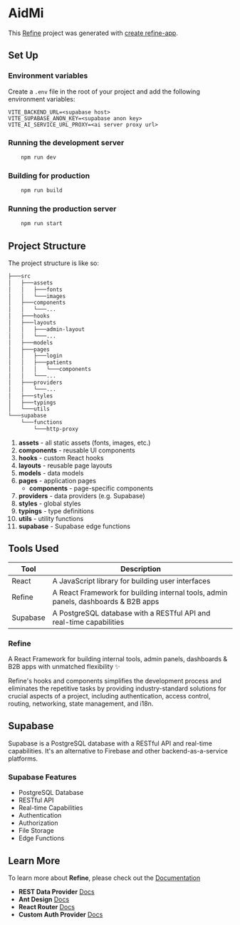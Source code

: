 # AidMi

This [Refine](https://github.com/refinedev/refine) project was generated with [create refine-app](https://github.com/refinedev/refine/tree/master/packages/create-refine-app).

## Set Up

### Environment variables

Create a `.env` file in the root of your project and add the following environment variables:

``` text
VITE_BACKEND_URL=<supabase host>
VITE_SUPABASE_ANON_KEY=<supabase anon key>
VITE_AI_SERVICE_URL_PROXY=<ai server proxy url>
```

### Running the development server

```bash
    npm run dev
```

### Building for production

```bash
    npm run build
```

### Running the production server

```bash
    npm run start
```

## Project Structure

The project structure is like so:

``` bash
├───src
│   ├───assets
│   │   ├───fonts
│   │   └───images
│   ├───components
│   │   └───...
│   ├───hooks
│   ├───layouts
│   │   ├───admin-layout
│   │   └───...
│   ├───models
│   ├───pages
│   │   ├───login
│   │   ├───patients
│   │   │   └───components
│   │   └───...
│   ├───providers
│   │   └───...
│   ├───styles
│   ├───typings
│   └───utils
└───supabase
    └───functions
        └───http-proxy
```

1. **assets** -  all static assets (fonts, images, etc.)
2. **components** - reusable UI components
3. **hooks** - custom React hooks
4. **layouts** - reusable page layouts
5. **models** - data models
6. **pages** - application pages
    - **components**  - page-specific components
7. **providers** - data providers (e.g. Supabase)
8. **styles** - global styles
9. **typings** - type definitions
10. **utils** - utility functions
11. **supabase** - Supabase edge functions

## Tools Used

| Tool | Description |
| --- | --- |
| React | A JavaScript library for building user interfaces |
| Refine | A React Framework for building internal tools, admin panels, dashboards & B2B apps |
| Supabase | A PostgreSQL database with a RESTful API and real-time capabilities |

### Refine

A React Framework for building internal tools, admin panels, dashboards & B2B apps with unmatched flexibility ✨

Refine's hooks and components simplifies the development process and eliminates the repetitive tasks by providing industry-standard solutions for crucial aspects of a project, including authentication, access control, routing, networking, state management, and i18n.

## Supabase

Supabase is a PostgreSQL database with a RESTful API and real-time capabilities. It's an alternative to Firebase and other backend-as-a-service platforms.

### Supabase Features

- PostgreSQL Database
- RESTful API
- Real-time Capabilities
- Authentication
- Authorization
- File Storage
- Edge Functions

## Learn More

To learn more about **Refine**, please check out the [Documentation](https://refine.dev/docs)

- **REST Data Provider** [Docs](https://refine.dev/docs/core/providers/data-provider/#overview)
- **Ant Design** [Docs](https://refine.dev/docs/ui-frameworks/antd/tutorial/)
- **React Router** [Docs](https://refine.dev/docs/core/providers/router-provider/)
- **Custom Auth Provider** [Docs](https://refine.dev/docs/core/providers/auth-provider/)
